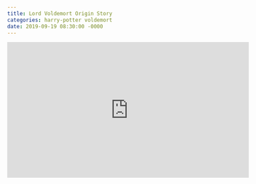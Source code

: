 ```yaml
---
title: Lord Voldemort Origin Story
categories: harry-potter voldemort
date: 2019-09-19 08:30:00 -0000
---
```

<div><iframe width="560" height="315" src="https://www.youtube-nocookie.com/embed/9FXD6rl7Tic?controls=0" frameborder="0" allow="accelerometer; autoplay; encrypted-media; gyroscope; picture-in-picture" allowfullscreen></iframe></div>
